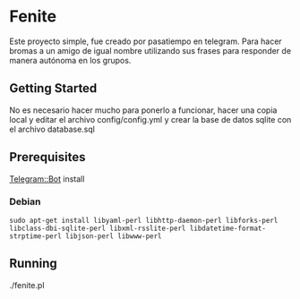 # Fenite

Este proyecto simple, fue creado por pasatiempo en telegram. Para hacer bromas a un amigo de igual nombre utilizando sus frases para responder de manera autónoma en los grupos.

## Getting Started

No es necesario hacer mucho para ponerlo a funcionar, hacer una copia local y editar el archivo config/config.yml y crear la base de datos sqlite con el archivo database.sql

## Prerequisites

[Telegram::Bot](https://github.com/lassandroan/perl-telegram-bot) install

### Debian

```
sudo apt-get install libyaml-perl libhttp-daemon-perl libforks-perl libclass-dbi-sqlite-perl libxml-rsslite-perl libdatetime-format-strptime-perl libjson-perl libwww-perl
```

## Running

./fenite.pl
